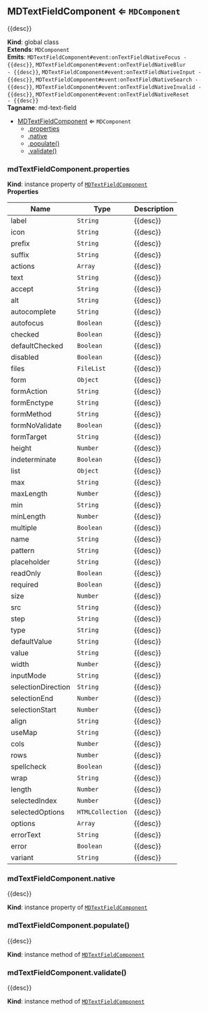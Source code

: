 <a name="MDTextFieldComponent"></a>

## MDTextFieldComponent ⇐ <code>MDComponent</code>
{{desc}}

**Kind**: global class  
**Extends**: <code>MDComponent</code>  
**Emits**: <code>MDTextFieldComponent#event:onTextFieldNativeFocus - {{desc}}</code>, <code>MDTextFieldComponent#event:onTextFieldNativeBlur - {{desc}}</code>, <code>MDTextFieldComponent#event:onTextFieldNativeInput - {{desc}}</code>, <code>MDTextFieldComponent#event:onTextFieldNativeSearch - {{desc}}</code>, <code>MDTextFieldComponent#event:onTextFieldNativeInvalid - {{desc}}</code>, <code>MDTextFieldComponent#event:onTextFieldNativeReset - {{desc}}</code>  
**Tagname**: md-text-field  

* [MDTextFieldComponent](#MDTextFieldComponent) ⇐ <code>MDComponent</code>
    * [.properties](#MDTextFieldComponent+properties)
    * [.native](#MDTextFieldComponent+native)
    * [.populate()](#MDTextFieldComponent+populate)
    * [.validate()](#MDTextFieldComponent+validate)

<a name="MDTextFieldComponent+properties"></a>

### mdTextFieldComponent.properties
**Kind**: instance property of [<code>MDTextFieldComponent</code>](#MDTextFieldComponent)  
**Properties**

| Name | Type | Description |
| --- | --- | --- |
| label | <code>String</code> | {{desc}} |
| icon | <code>String</code> | {{desc}} |
| prefix | <code>String</code> | {{desc}} |
| suffix | <code>String</code> | {{desc}} |
| actions | <code>Array</code> | {{desc}} |
| text | <code>String</code> | {{desc}} |
| accept | <code>String</code> | {{desc}} |
| alt | <code>String</code> | {{desc}} |
| autocomplete | <code>String</code> | {{desc}} |
| autofocus | <code>Boolean</code> | {{desc}} |
| checked | <code>Boolean</code> | {{desc}} |
| defaultChecked | <code>Boolean</code> | {{desc}} |
| disabled | <code>Boolean</code> | {{desc}} |
| files | <code>FileList</code> | {{desc}} |
| form | <code>Object</code> | {{desc}} |
| formAction | <code>String</code> | {{desc}} |
| formEnctype | <code>String</code> | {{desc}} |
| formMethod | <code>String</code> | {{desc}} |
| formNoValidate | <code>Boolean</code> | {{desc}} |
| formTarget | <code>String</code> | {{desc}} |
| height | <code>Number</code> | {{desc}} |
| indeterminate | <code>Boolean</code> | {{desc}} |
| list | <code>Object</code> | {{desc}} |
| max | <code>String</code> | {{desc}} |
| maxLength | <code>Number</code> | {{desc}} |
| min | <code>String</code> | {{desc}} |
| minLength | <code>Number</code> | {{desc}} |
| multiple | <code>Boolean</code> | {{desc}} |
| name | <code>String</code> | {{desc}} |
| pattern | <code>String</code> | {{desc}} |
| placeholder | <code>String</code> | {{desc}} |
| readOnly | <code>Boolean</code> | {{desc}} |
| required | <code>Boolean</code> | {{desc}} |
| size | <code>Number</code> | {{desc}} |
| src | <code>String</code> | {{desc}} |
| step | <code>String</code> | {{desc}} |
| type | <code>String</code> | {{desc}} |
| defaultValue | <code>String</code> | {{desc}} |
| value | <code>String</code> | {{desc}} |
| width | <code>Number</code> | {{desc}} |
| inputMode | <code>String</code> | {{desc}} |
| selectionDirection | <code>String</code> | {{desc}} |
| selectionEnd | <code>Number</code> | {{desc}} |
| selectionStart | <code>Number</code> | {{desc}} |
| align | <code>String</code> | {{desc}} |
| useMap | <code>String</code> | {{desc}} |
| cols | <code>Number</code> | {{desc}} |
| rows | <code>Number</code> | {{desc}} |
| spellcheck | <code>Boolean</code> | {{desc}} |
| wrap | <code>String</code> | {{desc}} |
| length | <code>Number</code> | {{desc}} |
| selectedIndex | <code>Number</code> | {{desc}} |
| selectedOptions | <code>HTMLCollection</code> | {{desc}} |
| options | <code>Array</code> | {{desc}} |
| errorText | <code>String</code> | {{desc}} |
| error | <code>Boolean</code> | {{desc}} |
| variant | <code>String</code> | {{desc}} |

<a name="MDTextFieldComponent+native"></a>

### mdTextFieldComponent.native
{{desc}}

**Kind**: instance property of [<code>MDTextFieldComponent</code>](#MDTextFieldComponent)  
<a name="MDTextFieldComponent+populate"></a>

### mdTextFieldComponent.populate()
{{desc}}

**Kind**: instance method of [<code>MDTextFieldComponent</code>](#MDTextFieldComponent)  
<a name="MDTextFieldComponent+validate"></a>

### mdTextFieldComponent.validate()
{{desc}}

**Kind**: instance method of [<code>MDTextFieldComponent</code>](#MDTextFieldComponent)  
